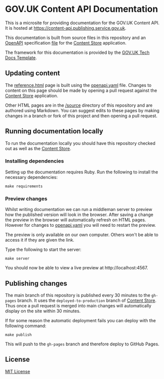 # GOV.UK Content API Documentation

This is a microsite for providing documentation for the GOV.UK Content API. It
is hosted at https://content-api.publishing.service.gov.uk.

This documentation is built from source files in this repository and an
[OpenAPI][] specification [file][content-store-openapi] for the
[Content Store][content-store] application.

The framework for this documentation is provided by the
[GOV.UK Tech Docs Template][tech-docs-template].

## Updating content

The [reference.html][reference-page] page is built using the
[openapi.yaml][content-store-openapi] file. Changes to content on this page
should be made by opening a pull request against the
[Content Store][content-store] application.

Other HTML pages are in the [/source][source-dir] directory of this repository
and are authored using Markdown. You can suggest edits to these pages by making
changes in a branch or fork of this project and then opening a pull request.

## Running documentation locally

To run the documentation locally you should have this repository checked out
as well as the [Content Store][content-store].

### Installing dependencies

Setting up the documentation requires Ruby. Run the following to install the
necessary dependencies:

```
make requirements
```

### Preview changes

Whilst writing documentation we can run a middleman server to preview how the
published version will look in the browser. After saving a change the preview in
the browser will automatically refresh on HTML pages. However for changes to
[openapi.yaml][content-store-openapi] you will need to restart the preview.

The preview is only available on our own computer. Others won't be able to
access it if they are given the link.

Type the following to start the server:

```
make server
```

You should now be able to view a live preview at http://localhost:4567.

## Publishing changes

The main branch of this repository is published every 30 minutes to the
`gh-pages` branch. It uses the `deployed-to-production` branch of
[Content Store][content-store]. Thus once a pull request is merged into main
changes will automatically display on the site within 30 minutes.

If for some reason the automatic deployment fails you can deploy with the
following command:

```
make publish
```

This will push to the `gh-pages` branch and therefore deploy to GitHub Pages.

## License

[MIT License](LICENCE)

[content-store-openapi]: https://github.com/alphagov/content-store/blob/main/openapi.yaml
[content-store]: https://github.com/alphagov/content-store
[OpenAPI]: https://github.com/OAI/OpenAPI-Specification
[reference-page]: https://content-api.publishing.service.gov.uk/reference.html
[source-dir]: https://github.com/alphagov/govuk-content-api-docs/tree/main/source
[tech-docs-template]: https://github.com/alphagov/tech-docs-template
